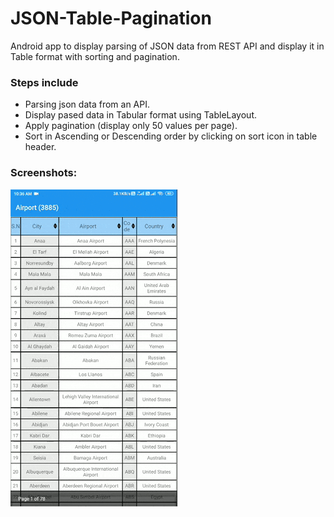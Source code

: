 # JSON-Table-Pagination
Android app to display parsing of JSON data from REST API and display it in Table format with sorting and pagination.

### Steps include
- Parsing json data from an API.
- Display pased data in Tabular format using TableLayout.
- Apply pagination (display only 50 values per page).
- Sort in Ascending or Descending order by clicking on sort icon in table header.

### Screenshots: 
![gif](screenshots/pagination.gif)